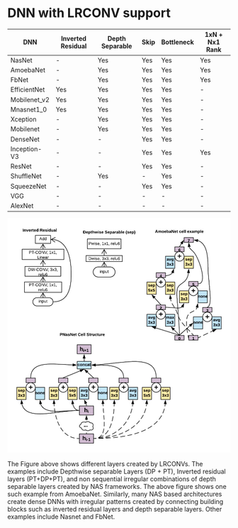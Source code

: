 
# DNN with LRCONV support 

| DNN | Inverted Residual | Depth Separable | Skip | Bottleneck | 1xN + Nx1 Rank |
|-|-|-|-|-|-|
| NasNet | - | Yes | Yes | Yes | Yes |
| AmoebaNet | - | Yes | Yes | Yes | Yes |
| FbNet | - | Yes | Yes | Yes | Yes |
| EfficientNet | Yes | Yes | Yes | Yes | - |
| Mobilenet_v2 | Yes | Yes | Yes | Yes | - |
| Mnasnet1_0 | Yes | Yes | Yes | Yes | - |
| Xception | - | Yes | Yes | Yes | - |
| Mobilenet | - | Yes | Yes | Yes | - |
| DenseNet | - | - | Yes | Yes | - |
| Inception-V3 | - | - | Yes | Yes | Yes |
| ResNet | - | - | Yes | Yes | - |
| ShuffleNet | - | Yes | - | Yes | - |
| SqueezeNet | - | - | Yes | Yes | - |
| VGG | - | - | - | - | - |
| AlexNet | - | - | - | - | - |

![image](dnntypes.png)

The Figure above shows different layers created by LRCONVs. The examples include 
Depthwise separable Layers (DP + PT), Inverted residual layers (PT+DP+PT), and non sequential 
irregular combinations of depth separable layers created by NAS frameworks. 
The above figure shows one such example from AmoebaNet. Similarly, many NAS based architectures
create dense DNNs with irregular patterns created by connecting building blocks such as 
inverted residual layers and depth separable layers. Other examples include Nasnet and FbNet.
